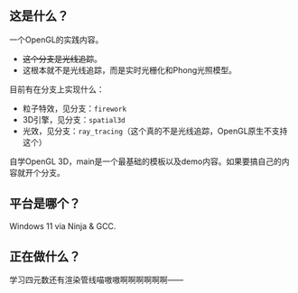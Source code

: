 ## 这是什么？

一个OpenGL的实践内容。
- ~~这个分支是光线追踪~~。
- 这根本就不是光线追踪，而是实时光栅化和Phong光照模型。

目前有在分支上实现什么：
- 粒子特效，见分支：`firework`
- 3D引擎，见分支：`spatial3d`
- 光效，见分支：`ray_tracing`（这个真的不是光线追踪，OpenGL原生不支持这个）

自学OpenGL 3D，main是一个最基础的模板以及demo内容。如果要搞自己的内容就开个分支。

## 平台是哪个？

Windows 11 via Ninja & GCC.

## 正在做什么？

学习四元数还有渲染管线喵嗷嗷啊啊啊啊啊啊——
